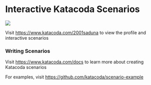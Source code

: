 # Interactive Katacoda Scenarios

[![](http://shields.katacoda.com/katacoda/2001saduna/count.svg)](https://www.katacoda.com/2001saduna "Get your profile on Katacoda.com")

Visit https://www.katacoda.com/2001saduna to view the profile and interactive scenarios

### Writing Scenarios
Visit https://www.katacoda.com/docs to learn more about creating Katacoda scenarios

For examples, visit https://github.com/katacoda/scenario-example
